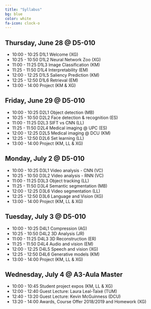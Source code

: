```yaml
---
title: "Syllabus"
bg: blue
color: white
fa-icon: clock-o
---
```


## Thursday, June 28 @ D5-010

- 10:00 - 10:25 D1L1 Welcome (XG) 
- 10:25 - 10:50 D1L2 Neural Network Zoo (XG)  
- 11:00 - 11:25 D1L3 Image Classification (KM)
- 11:25 - 11:50 D1L4 Interpretability (EM)
- 12:00 - 12:25 D1L5 Saliency Prediction (KM)
- 12:25 - 12:50 D1L6 Retrieval (EM) 
- 13:00 - 14:00 Project (KM & XG)

## Friday, June 29 @ D5-010

- 10:00 - 10:25 D2L1 Object detection (MB) 
- 10:25 - 10:50 D2L2 Face detection & recognition (ES)
- 11:00 - 11:25 D2L3 SIFT vs CNN (LL) 
- 11:25 - 11:50 D2L4 Medical imaging @ UPC (ES)
- 12:00 - 12:25 D2L5 Medical imaging @ DCU (KM)
- 12:25 - 12:50 D2L6 Set learning (LL)
- 13:00 - 14:00 Project (KM, LL & XG) 

## Monday, July 2 @ D5-010

- 10:00 - 10:25 D3L1 Video analysis - CNN (VC)
- 10:25 - 10:50 D3L2 Video analysis - RNN (VC)
- 11:00 - 11:25 D3L3 Object tracking (LL) 
- 11:25 - 11:50 D3L4 Semantic segmentation (MB)
- 12:00 - 12:25 D3L6 Video segmentation (LL)
- 12:25 - 12:50 D3L6 Language and Vision (XG)
- 13:00 - 14:00 Project (KM, LL & XG)

## Tuesday, July 3 @ D5-010

- 10:00 - 10:25 D4L1 Compression (AG)
- 10:25 - 10:50 D4L2 3D Analysis (JR) 
- 11:00 - 11:25 D4L3 3D Reconstruction (ER)
- 11:25 - 11:50 D4L4 Audio and vision (EM) 
- 12:00 - 12:25 D4L5 Speech and vision (XG)
- 12:25 - 12:50 D4L6 Generative models (KM)
- 13:00 - 14:00 Project (KM, LL & XG)

## Wednesday, July 4 @ A3-Aula Master

- 10:00 - 10:45 Student project expos (KM, LL & XG)
- 12:00 - 12:40 Guest Lecture: Laura Leal-Taixé (TUM)
- 12:40 - 13:20 Guest Lecture: Kevin McGuinness (DCU)
- 13:20 - 14:00 Awards, Course Offer 2018/2019 and Homework (XG)
